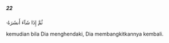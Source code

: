 ##### 22

<span class="ayah">ثُمَّ إِذَا شَآءَ أَنشَرَهُۥ</span>

<span class="ayah_translation">kemudian bila Dia menghendaki, Dia membangkitkannya kembali.</span>
